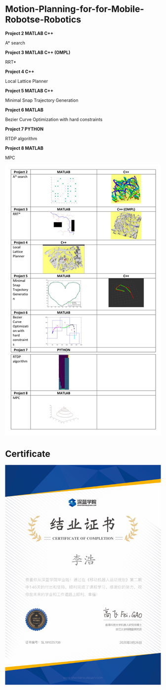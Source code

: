 # Motion-Planning-for-for-Mobile-Robotse-Robotics

**Project 2	MATLAB	C++**

A* search

	 
**Project 3	MATLAB	C++ (OMPL)**

RRT*	 	 



**Project 4	C++**

Local Lattice Planner	 



**Project 5	MATLAB	C++**

Minimal Snap Trajectory Generation	

 
 
**Project 6	MATLAB**

Bezier Curve Optimization with hard constraints	 


	
**Project 7	PYTHON**

RTDP algorithm	 	



**Project 8	MATLAB**	

MPC	 	


![Project List](https://github.com/HAOLI-TUKL/motion_planning/blob/master/images/projectList.png)

# Certificate  

![Project List](https://github.com/HAOLI-TUKL/motion_planning/blob/master/images/证书.png)



